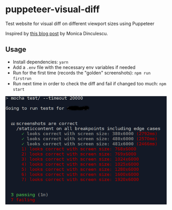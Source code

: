 # puppeteer-visual-diff

Test website for visual diff on different viewport sizes using Puppeteer

Inspired by [this blog post](https://meowni.ca/posts/2017-puppeteer-tests/) by Monica Dinculescu.

## Usage

- Install dependencies: `yarn`
- Add a `.env` file with the necessary env variables if needed
- Run for the first time (records the "golden" screenshots): `npm run firstrun`
- Run next time in order to check the diff and fail if changed too much: `npm start`

![Sample output](screenshot.png "Sample output after running")
